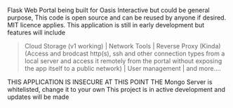 Flask Web Portal being built for Oasis Interactive but could be general purpose, This code is open source and can be reused by anyone if desired. MIT licence applies. This application is still in early development but features will include


> Cloud Storage (v1 working) |
> Network Tools |
> Reverse Proxy (Kinda) (Access and brodcast http(s), ssh and other connection types from a local server and access it remotely from the portal without exposing the app itself to a public network) |
> User management |
> and more....



THIS APPLICATION IS INSECURE AT THIS POINT 
THE Mongo Server is whitelisted, change it to your own
This project is in active development and updates will be made
